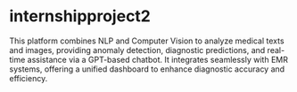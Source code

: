 # internshipproject2
 This platform combines NLP and Computer Vision to analyze medical texts and images, providing anomaly detection, diagnostic predictions, and real-time assistance via a GPT-based chatbot. It integrates seamlessly with EMR systems, offering a unified dashboard to enhance diagnostic accuracy and efficiency.
